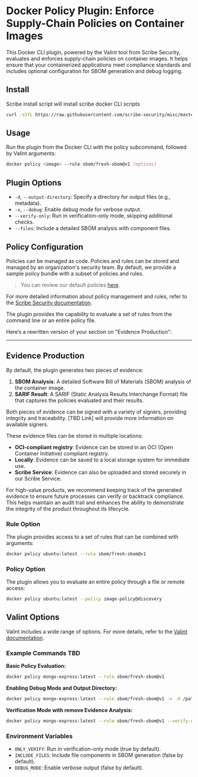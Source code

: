 # Docker Policy Plugin: Enforce Supply-Chain Policies on Container Images

This Docker CLI plugin, powered by the Valint tool from Scribe Security, evaluates and enforces supply-chain policies on container images. It helps ensure that your containerized applications meet compliance standards and includes optional configuration for SBOM generation and debug logging.

## Install

Scribe install script will install scribe docker CLI scripts 

```bash
curl -sSfL https://raw.githubusercontent.com/scribe-security/misc/master/docker-cli-plugin/install.sh | sh
```


## Usage

Run the plugin from the Docker CLI with the policy subcommand, followed by Valint arguments:

```bash
docker policy <image> --rule sbom/fresh-sbom@v1 [options]
```

## Plugin Options

* `-d`, `--output-directory`: Specify a directory for output files (e.g., metadata).
* `-x`, `--debug`: Enable debug mode for verbose output.
* `--verify-only`: Run in verification-only mode, skipping additional checks.
* `--files`: Include a detailed SBOM analysis with component files.

## Policy Configuration

Policies can be managed as code. Policies and rules can be stored and managed by an organization's security team. 
By default, we provide a sample policy bundle with a subset of policies and rules. 

> You can review our default policies [here](https://github.com/scribe-public/sample-policies).

For more detailed information about policy management and rules, refer to the [Scribe Security documentation](https://scribe-security.netlify.app/docs/guides/enforcing-sdlc-policy).

The plugin provides the capability to evaluate a set of rules from the command line or an entire policy file.

Here’s a rewritten version of your section on "Evidence Production":

---

## Evidence Production

By default, the plugin generates two pieces of evidence:

1. **SBOM Analysis**: A detailed Software Bill of Materials (SBOM) analysis of the container image.
2. **SARIF Result**: A SARIF (Static Analysis Results Interchange Format) file that captures the policies evaluated and their results.

Both pieces of evidence can be signed with a variety of signers, providing integrity and traceability. [TBD Link] will provide more information on available signers.

These evidence files can be stored in multiple locations:
- **OCI-compliant registry**: Evidence can be stored in an OCI (Open Container Initiative) compliant registry.
- **Locally**: Evidence can be saved to a local storage system for immediate use.
- **Scribe Service**: Evidence can also be uploaded and stored securely in our Scribe Service.

For high-value products, we recommend keeping track of the generated evidence to ensure future processes can verify or backtrack compliance. This helps maintain an audit trail and enhances the ability to demonstrate the integrity of the product throughout its lifecycle.

### Rule Option

The plugin provides access to a set of rules that can be combined with arguments:

```bash
docker policy ubuntu:latest --rule sbom/fresh-sbom@v1
```

### Policy Option

The plugin allows you to evaluate an entire policy through a file or remote access:

```bash
docker policy ubuntu:latest --policy image-policy@discovery
```

## Valint Options

Valint includes a wide range of options. For more details, refer to the [Valint documentation](https://scribe-security.netlify.app/docs/valint/).

### Example Commands TBD

**Basic Policy Evaluation:**

```bash
docker policy mongo-express:latest --rule sbom/fresh-sbom@v1
```

**Enabling Debug Mode and Output Directory:**

```bash
docker policy mongo-express:latest --rule sbom/fresh-sbom@v1 -x -d /path/to/output
```

**Verification Mode with remove Evidence Analysis:**

```bash
docker policy mongo-express:latest --rule sbom/fresh-sbom@v1 --verify-only
```

### Environment Variables

- `ONLY_VERIFY`: Run in verification-only mode (true by default).
- `INCLUDE_FILES`: Include file components in SBOM generation (false by default).
- `DEBUG_MODE`: Enable verbose output (false by default).
```

